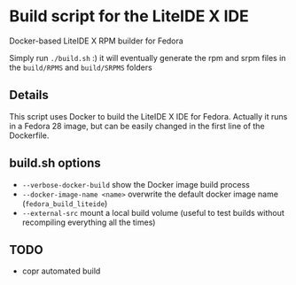 # Build script for the LiteIDE X IDE

Docker-based LiteIDE X RPM builder for Fedora

Simply run `./build.sh` :) it will eventually generate the rpm and srpm files in the `build/RPMS` and `build/SRPMS` folders

## Details

This script uses Docker to build the LiteIDE X IDE for Fedora. Actually it runs
in a Fedora 28 image, but can be easily changed in the first line of the Dockerfile.

## build.sh options

- `--verbose-docker-build` show the Docker image build process
- `--docker-image-name <name>` overwrite the default docker image name (`fedora_build_liteide`)
- `--external-src` mount a local build volume (useful to test builds without recompiling everything all the times)

## TODO

- copr automated build
